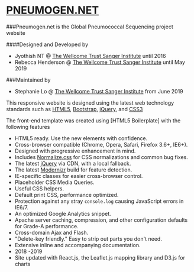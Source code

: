 # [PNEUMOGEN.NET](http://pneumogen.net)

###Pneumogen.net is the Global Pneumococcal Sequencing project website

####Designed and Developed by 
* Jyothish NT @ [The Wellcome Trust Sanger Institute](http://www.sanger.ac.uk) until 2016
* Rebecca Henderson @ [The Wellcome Trust Sanger Institute](http://www.sanger.ac.uk) until May 2019

###Maintained by 
* Stephanie Lo @ [The Wellcome Trust Sanger Institute](http://www.sanger.ac.uk) from June 2019

This responsive website is designed using the latest web technology standards
such as [HTML5](www.html5rocks.com/), [Bootstrap](http://getbootstrap.com/), [jQuery](http://jquery.com), and [CSS3](http://www.w3schools.com/css/css3_intro.asp)

The front-end template was created using [HTML5 Boilerplate] with the following features

* HTML5 ready. Use the new elements with confidence.
* Cross-browser compatible (Chrome, Opera, Safari, Firefox 3.6+, IE6+).
* Designed with progressive enhancement in mind.
* Includes [Normalize.css](http://necolas.github.com/normalize.css/) for CSS
  normalizations and common bug fixes.
* The latest [jQuery](http://jquery.com/) via CDN, with a local fallback.
* The latest [Modernizr](http://modernizr.com/) build for feature detection.
* IE-specific classes for easier cross-browser control.
* Placeholder CSS Media Queries.
* Useful CSS helpers.
* Default print CSS, performance optimized.
* Protection against any stray `console.log` causing JavaScript errors in
  IE6/7.
* An optimized Google Analytics snippet.
* Apache server caching, compression, and other configuration defaults for
  Grade-A performance.
* Cross-domain Ajax and Flash.
* "Delete-key friendly." Easy to strip out parts you don't need.
* Extensive inline and accompanying documentation.
* 2018 -2019
* Site updated with React.js, the Leaflet.js mapping library and D3.js for charts

